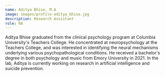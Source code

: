 ```yaml
---
name: Aditya Bhise, M.A
image: images/profile-aditya_bhise.jpg
description: Research Assistant
role: RA
---
```


Aditya Bhise graduated from the clinical psychology program at Columbia University's Teachers College. He concentrated at neuropsychology at the Teachers College, and was interested in identifying the neural mechanisms underlying various psychopathological conditions. He received a bachelor's degree in both psychology and music from Emory University in 2021. In the lab, Aditya is currently working on research in artificial intelligence and suicide prevention.
